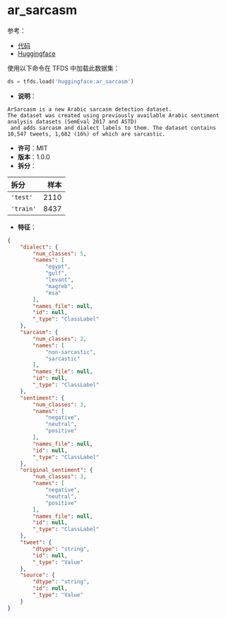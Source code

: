 # ar_sarcasm

参考：

- [代码](https://github.com/huggingface/datasets/blob/master/datasets/ar_sarcasm)
- [Huggingface](https://huggingface.co/datasets/ar_sarcasm)

使用以下命令在 TFDS 中加载此数据集：

```python
ds = tfds.load('huggingface:ar_sarcasm')
```

- **说明**：

```
ArSarcasm is a new Arabic sarcasm detection dataset.
The dataset was created using previously available Arabic sentiment analysis datasets (SemEval 2017 and ASTD)
 and adds sarcasm and dialect labels to them. The dataset contains 10,547 tweets, 1,682 (16%) of which are sarcastic.
```

- **许可**：MIT
- **版本**：1.0.0
- **拆分**：

拆分 | 样本
:-- | --:
`'test'` | 2110
`'train'` | 8437

- **特征**：

```json
{
    "dialect": {
        "num_classes": 5,
        "names": [
            "egypt",
            "gulf",
            "levant",
            "magreb",
            "msa"
        ],
        "names_file": null,
        "id": null,
        "_type": "ClassLabel"
    },
    "sarcasm": {
        "num_classes": 2,
        "names": [
            "non-sarcastic",
            "sarcastic"
        ],
        "names_file": null,
        "id": null,
        "_type": "ClassLabel"
    },
    "sentiment": {
        "num_classes": 3,
        "names": [
            "negative",
            "neutral",
            "positive"
        ],
        "names_file": null,
        "id": null,
        "_type": "ClassLabel"
    },
    "original_sentiment": {
        "num_classes": 3,
        "names": [
            "negative",
            "neutral",
            "positive"
        ],
        "names_file": null,
        "id": null,
        "_type": "ClassLabel"
    },
    "tweet": {
        "dtype": "string",
        "id": null,
        "_type": "Value"
    },
    "source": {
        "dtype": "string",
        "id": null,
        "_type": "Value"
    }
}
```
